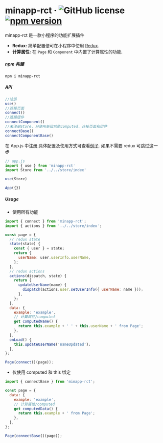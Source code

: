 # minapp-rct &middot; ![GitHub license](https://img.shields.io/badge/license-MIT-blue.svg)[![npm version](https://img.shields.io/npm/v/minapp-rct.svg?style=flat)](https://www.npmjs.com/package/minapp-rct)

minapp-rct 是一款小程序的功能扩展插件

- **Redux:** 简单配置便可在小程序中使用 [Redux](https://github.com/reduxjs/redux).
- **计算属性:** 在 `Page` 和 `Component` 中内置了计算属性的功能.

##### npm 构建

```bash
npm i minapp-rct
```

##### API

```Javascript
//注册
use()
//连接页面
connect()
//连接组件
connectComponent()
//未注册Store，只使用基础功能computed，连接页面和组件
connectBase()
connectComponentBase()
```

在 App.js 中注册,具体配置及使用方式可查看[例子](./tools/demo/app.js).
如果不需要 redux 可跳过这一步

```Javascript
// app.js
import { use } from 'minapp-rct'
import Store from '../../store/index'

use(Store)

App({})
```

##### Usage

- 使用所有功能

```Javascript
import { connect } from 'minapp-rct';
import { actions } from '../../store/index';

const page = {
  // redux state
  state(state) {
    const { user } = state;
    return {
      userName: user.userInfo.userName,
    };
  },
  // redux actions
  actions(dispatch, state) {
    return {
      updateUserName(name) {
        dispatch(actions.user.setUserInfo({ userName: name }));
      },
    };
  },
  data: {
    example: 'example',
    // 计算属性/computed
    get computedName() {
      return this.example + ' ' + this.userName + ' from Page';
    },
  },
  onLoad() {
    this.updateUserName('nameUpdated');
  },
};

Page(connect()(page));

```

- 仅使用 computed 和 this 绑定

```Javascript
import { connectBase } from 'minapp-rct';

const page = {
  data: {
    example: 'example',
    // 计算属性/computed
    get computedData() {
      return this.example + ' from Page';
    },
  },
};

Page(connectBase()(page));

```
